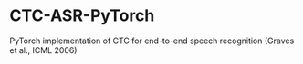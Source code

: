 # CTC-ASR-PyTorch
PyTorch implementation of CTC for end-to-end speech recognition (Graves et al., ICML 2006)
